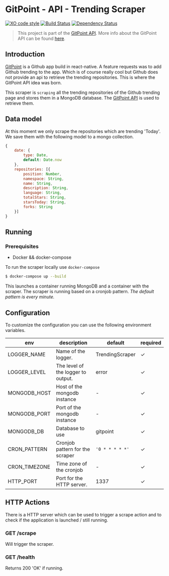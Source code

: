 
# GitPoint - API - Trending Scraper
[![XO code style](https://img.shields.io/badge/code_style-XO-5ed9c7.svg)](https://github.com/sindresorhus/xo)
[![Build Status](https://travis-ci.org/RolfKoenders/gitpoint-api-trending-scraper.svg?branch=master)](https://travis-ci.org/RolfKoenders/gitpoint-api-trending-scraper)
[![Dependency Status](https://dependencyci.com/github/RolfKoenders/gitpoint-api-trending-scraper/badge)](https://dependencyci.com/github/RolfKoenders/gitpoint-api-trending-scraper)

> This project is part of the [GitPoint API]((https://github.com/RolfKoenders/gitpoint-api-docs)). More info about the GitPoint API can be found [here](https://github.com/RolfKoenders/gitpoint-api-docs).

## Introduction
[GitPoint](https://github.com/gitpoint/git-point) is a Github app build in react-native. A feature requests was to add Github trending to the app. Which is of course really cool but Github does not provide an api to retrieve the trending repositories. This is where the GitPoint API idea was born.

This scraper is `scraping` all the trending repositories of the Github trending page and stores them in a MongoDB database. The [GitPoint API](https://github.com/RolfKoenders/gitpoint-api) is used to retrieve them.

## Data model
At this moment we only scrape the repositories which are trending 'Today'. We save them with the following model to a mongo collection.
```javascript
{
    date: {
        type: Date,
        default: Date.now
    },
    repositories: [{
        position: Number,
        namespace: String,
        name: String,
		description: String,
        language: String,
        totalStars: String,
        starsToday: String,
        forks: String
    }]
}
```

## Running

### Prerequisites
- Docker && docker-compose

To run the scraper locally use `docker-compose`
```bash
$ docker-compose up --build
```

This launches a container running MongoDB and a container with the scraper. The scraper is running based on a cronjob pattern. _The default pattern is every minute._

## Configuration
To customize the configuration you can use the following environment variables.

| env           | description                        | default         | required |
|---------------|------------------------------------|-----------------|----------|
| LOGGER_NAME   | Name of the logger.                | TrendingScraper | ✓        |
| LOGGER_LEVEL  | The level of the logger to output. | error           | ✓        |
| MONGODB_HOST  | Host of the mongodb instance       | -               | ✓        |
| MONGODB_PORT  | Port of the mongodb instance       | -               | ✓        |
| MONGODB_DB    | Database to use                    | gitpoint        | ✓        |
| CRON_PATTERN  | Cronjob pattern for the scraper    | `'0 * * * * *'` | ✓        |
| CRON_TIMEZONE | Time zone of the cronjob           | -               | ✓        |
| HTTP_PORT     | Port for the HTTP server.          | 1337            | ✓        |

## HTTP Actions
There is a HTTP server which can be used to trigger a scrape action and to check if the application is launched / still running.

### GET /scrape
Will trigger the scraper.

### GET /health
Returns 200 'OK' if running.
